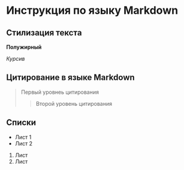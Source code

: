 # Инструкция по языку Markdown
## Стилизация текста

**Полужирный**

*Курсив*

## Цитирование в языке Markdown

> Первый уровнеь цитирования
>> Второй уровень цитирования

## Списки

* Лист 1
* Лист 2

1. Лист
2. Лист
